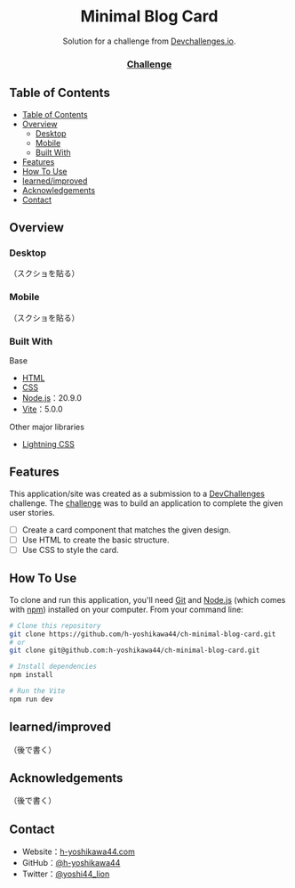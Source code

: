 <!-- Please update value in the {}  -->

<h1 align="center">Minimal Blog Card</h1>

<div align="center">
   Solution for a challenge from  <a href="http://devchallenges.io" target="_blank">Devchallenges.io</a>.
</div>

<div align="center">
  <h3>
    <!-- <a href="https://h-yoshikawa44.github.io/minimal-blog-card/">
      Demo
    </a>
    <span> | </span> -->
    <!-- <a href="">
      Solution
    </a>
    <span> | </span> -->
    <a href="https://devchallenges.io/challenge/27">
      Challenge
    </a>
  </h3>
</div>

<!-- TABLE OF CONTENTS -->

## Table of Contents

- [Table of Contents](#table-of-contents)
- [Overview](#overview)
  - [Desktop](#desktop)
  - [Mobile](#mobile)
  - [Built With](#built-with)
- [Features](#features)
- [How To Use](#how-to-use)
- [learned/improved](#learnedimproved)
- [Acknowledgements](#acknowledgements)
- [Contact](#contact)

<!-- OVERVIEW -->

## Overview

### Desktop

（スクショを貼る）

### Mobile

（スクショを貼る）

### Built With

<!-- This section should list any major frameworks that you built your project using. Here are a few examples.-->

Base

- [HTML](https://developer.mozilla.org/ja/docs/Web/HTML)
- [CSS](https://developer.mozilla.org/ja/docs/Web/CSS)
- [Node.js](https://nodejs.org/)：20.9.0
- [Vite](https://ja.vitejs.dev/)：5.0.0

Other major libraries

- [Lightning CSS](https://lightningcss.dev/)

## Features

<!-- List the features of your application or follow the template. Don't share the figma file here :) -->

This application/site was created as a submission to a [DevChallenges](https://devchallenges.io/challenges) challenge. The [challenge](https://devchallenges.io/challenge/27) was to build an application to complete the given user stories.

- [ ] Create a card component that matches the given design.
- [ ] Use HTML to create the basic structure.
- [ ] Use CSS to style the card.

## How To Use

<!-- Example: -->

To clone and run this application, you'll need [Git](https://git-scm.com) and [Node.js](https://nodejs.org/en/download/) (which comes with [npm](https://www.npmjs.com/)) installed on your computer. From your command line:

```bash
# Clone this repository
git clone https://github.com/h-yoshikawa44/ch-minimal-blog-card.git
# or
git clone git@github.com:h-yoshikawa44/ch-minimal-blog-card.git

# Install dependencies
npm install

# Run the Vite
npm run dev
```

## learned/improved

（後で書く）

## Acknowledgements

<!-- This section should list any articles or add-ons/plugins that helps you to complete the project. This is optional but it will help you in the future. For exmpale -->

（後で書く）

## Contact

- Website：[h-yoshikawa44.com](https://h-yoshikawa44.com)
- GitHub：[@h-yoshikawa44](https://github.com/h-yoshikawa44)
- Twitter：[@yoshi44_lion](https://twitter.com/yoshi44_lion)
